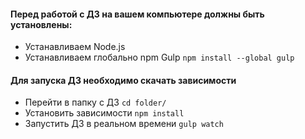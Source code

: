 #### Перед работой с ДЗ на вашем компьютере должны быть установлены:

* Устанавливаем Node.js
* Устанавливаем глобально npm Gulp ```npm install --global gulp```

#### Для запуска ДЗ необходимо скачать зависимости
* Перейти в папку с ДЗ ```cd folder/```
* Установить зависимости ```npm install```
* Запустить ДЗ в реальном времени ```gulp watch```
